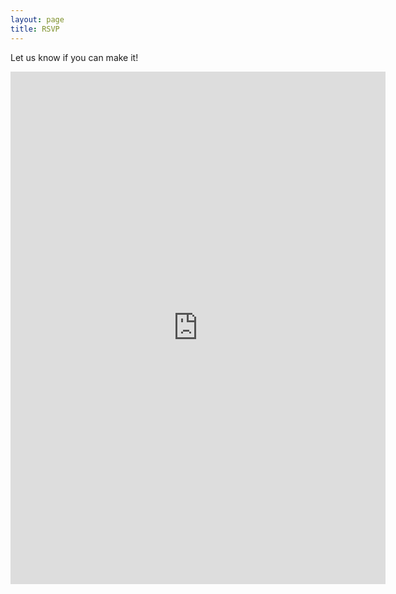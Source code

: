 ```yaml
---
layout: page
title: RSVP
---
```


Let us know if you can make it!

<iframe
    class="resp-iframe" src="https://docs.google.com/forms/d/e/1FAIpQLSdZO1dKi2XpsolRYzZfPzfTnLTJYvsuB_cZMbDmqbA8Zy8Bow/viewform?embedded=true"
    width="600"
    height="820"
    frameborder="0"
    marginheight="0"
    marginwidth="0">
    Loading...
</iframe>
